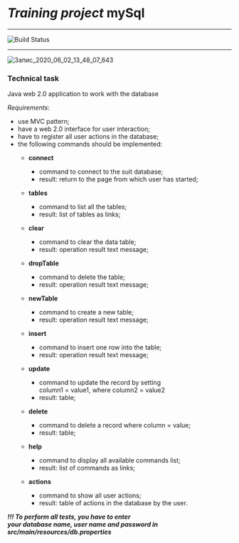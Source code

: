 # *Training project* mySql
***
![Build Status](https://travis-ci.com/zvozdin/mySql.svg?branch=master)
***
![Запис_2020_06_02_13_48_07_643](https://user-images.githubusercontent.com/57017801/83511782-df547700-a4d7-11ea-9149-11c40ef50435.gif)
### **Technical task**

Java web 2.0 application to work with the database 

   *Requirements*:
* use MVC pattern; 
* have a web 2.0 interface for user interaction;
* have to register all user actions in the database;
* the following commands should be implemented:  
  * **сonnect**  
    * command to connect to the suit database;
    * result: return to the page from which user has started; 
    
  * **tables**  
    * command to list all the tables;
    * result: list of tables as links;
      
  * **clear**
    * command to clear the data table;  
    * result: operation result text message;   
    
  * **dropTable**
    * command to delete the table; 
    * result: operation result text message;  
    
  * **newTable**
    * command to create a new table;
    * result: operation result text message;  
    
  * **insert**
    * command to insert one row into the table;    
    * result: operation result text message;  
    
  * **update**
    * command to update the record by setting   
      column1 = value1, where column2 = value2  
    * result: table;  
    
  * **delete**
    * command to delete a record where column = value;  
    * result: table;  
    
  * **help**
    * command to display all available commands list;
    * result: list of commands as links;  
    
  * **actions**
    * command to show all user actions;
    * result: table of actions in the database by the user.
    
***!!! To perform all tests, you have to enter   
your database name, user name and password in    
src/main/resources/db.properties***

